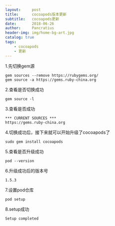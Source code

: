 ```yaml
---
layout:     post
title:      cocoapods版本更新
subtitle:   cocoapods更新
date:       2018-06-26
author:     Pancratius
header-img: img/home-bg-art.jpg
catalog: true
tags:
    - cocoapods
    - 更新
---
```



1.先切换gem源
```
gem sources --remove https://rubygems.org/
gem source -a https://gems.ruby-china.org
```

2.查看是否切换成功
```
gem source -l
```

3.查看是否成功
```
*** CURRENT SOURCES ***
https://gems.ruby-china.org
```

4.切换成功后，接下来就可以开始升级了cocoapods了
```
sudo gem install cocoapods
```

5.查看是否升级成功
```
pod --version
```

6.升级成功后的版本号
```
1.5.3
```

7.设置pod仓库
```
pod setup
```

8.setup成功
```
Setup completed
```


